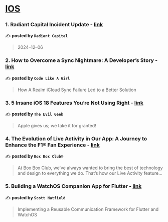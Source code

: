 
<h1><a href=https://medium.com/tag/ios/recommended target="_blank" rel="noopener noreferrer">IOS</a></h1>
<h3>1. Radiant Capital Incident Update - <a href="https://medium.com/@RadiantCapital/radiant-capital-incident-update-e56d8c23829e" target="_blank" rel="noopener noreferrer">link</a></h3>

✍️ **posted by `Radiant Capital`**

<blockquote>2024–12–06</blockquote>

<h3>2. How to Overcome a Sync Nightmare: A Developer’s Story - <a href="https://medium.com/code-like-a-girl/how-to-overcome-a-sync-nightmare-a-developers-story-3d0b26e64779" target="_blank" rel="noopener noreferrer">link</a></h3>

✍️ **posted by `Code Like A Girl`**

<blockquote>How A Realm iCloud Sync Failure Led to a Better Solution</blockquote>

<h3>3. 5 Insane iOS 18 Features You’re Not Using Right - <a href="https://medium.com/@evilgeek/5-insane-ios-18-features-youre-not-using-right-adf47b501300" target="_blank" rel="noopener noreferrer">link</a></h3>

✍️ **posted by `The Evil Geek`**

<blockquote>Apple gives us; we take it for granted!</blockquote>

<h3>4. The Evolution of Live Activity in Our App: A Journey to Enhance the F1® Fan Experience - <a href="https://medium.com/box-box-club/the-evolution-of-live-activity-in-our-app-a-journey-to-enhance-the-f1-fan-experience-6e2efe53bf9b" target="_blank" rel="noopener noreferrer">link</a></h3>

✍️ **posted by `Box Box Club®`**

<blockquote>At Box Box Club, we’ve always wanted to bring the best of technology and design to everything we do. That’s how our Live Activity feature…</blockquote>

<h3>5. Building a WatchOS Companion App for Flutter - <a href="https://medium.com/@Toglefritz/building-a-watchos-companion-app-for-flutter-08f80ea8cb1b" target="_blank" rel="noopener noreferrer">link</a></h3>

✍️ **posted by `Scott Hatfield`**

<blockquote>Implementing a Reusable Communication Framework for Flutter and WatchOS</blockquote>

